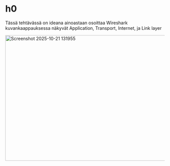 # h0

Tässä tehtävässä on ideana ainoastaan osoittaa Wireshark kuvankaappauksessa näkyvät Application, Transport, Internet, ja Link layer

<img width="1221" height="398" alt="Screenshot 2025-10-21 131955" src="https://github.com/user-attachments/assets/4657628f-004c-42d2-92c2-6b772b4bc20b" />
